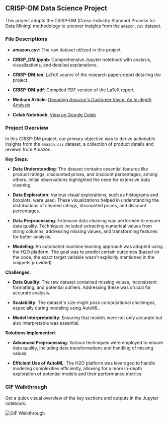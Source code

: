 ## CRISP-DM Data Science Project

This project adopts the CRISP-DM (Cross-Industry Standard Process for Data Mining) methodology to uncover insights from the `amazon.csv` dataset.

### File Descriptions
- **amazon.csv**: The raw dataset utilized in this project.

- **CRISP_DM.ipynb**: Comprehensive Jupyter notebook with analysis, visualizations, and detailed explanations.

- **CRISP-DM.tex**: LaTeX source of the research paper/report detailing the project.

- **CRISP-DM.pdf**: Compiled PDF version of the LaTeX report.

- **Medium Article**: [Decoding Amazon's Customer Voice: An In-depth Analysis](https://medium.com/@moukthikareddy.vuyyuru/decoding-amazons-customer-voice-an-in-depth-analysis-of-product-ratings-reviews-14cd133ff5b7)

- **Colab Notebook**: [View on Google Colab](https://colab.research.google.com/drive/1YR5jQTFV0g7x3xhJ5KV8QKNCjyqQUzS4)

### Project Overview

In this CRISP-DM project, our primary objective was to derive actionable insights from the `amazon.csv` dataset, a collection of product details and reviews from Amazon.

**Key Steps**:
- **Data Understanding**: The dataset contains essential features like product ratings, discounted prices, and discount percentages, among others. Initial observations highlighted the need for extensive data cleaning.
  
- **Data Exploration**: Various visual explorations, such as histograms and boxplots, were used. These visualizations helped in understanding the distributions of cleaned ratings, discounted prices, and discount percentages.
  
- **Data Preprocessing**: Extensive data cleaning was performed to ensure data quality. Techniques included extracting numerical values from string columns, addressing missing values, and transforming features for better analysis.
  
- **Modeling**: An automated machine learning approach was adopted using the H2O platform. The goal was to predict certain outcomes (based on the code, the exact target variable wasn't explicitly mentioned in the snippets provided).

**Challenges**:
- **Data Quality**: The raw dataset contained missing values, inconsistent formatting, and potential outliers. Addressing these was crucial for accurate analysis.
  
- **Scalability**: The dataset's size might pose computational challenges, especially during modeling using AutoML.
  
- **Model Interpretability**: Ensuring that models were not only accurate but also interpretable was essential.

**Solutions Implemented**:
- **Advanced Preprocessing**: Various techniques were employed to ensure data quality, including data transformations and handling of missing values.
  
- **Efficient Use of AutoML**: The H2O platform was leveraged to handle modeling complexities efficiently, allowing for a more in-depth exploration of potential models and their performance metrics.


### GIF Walkthrough
Get a quick visual overview of the key sections and outputs in the Jupyter notebook:

![GIF Walkthrough](https://drive.google.com/uc?export=view&id=1Vg9twah3YoBpVBZFb81bmbH8NPihjhBp)
